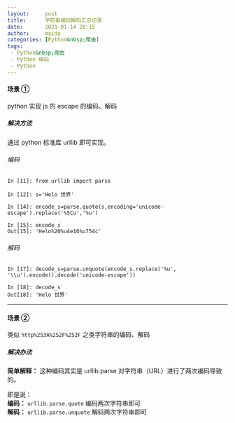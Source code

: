 ```yaml
---
layout:     post
title:      字符串编码解码汇总记录
date:       2021-01-14 20:15
author:     maida
categories: [Python&nbsp;爬虫]
tags:
 - Python&nbsp;爬虫
 - Python 编码
 - Python
---
```



#### 场景 ①

python 实现 js 的 escape 的编码、解码

##### 解决方法
通过 python 标准库 urllib 即可实现。

###### 编码
```text
In [11]: from urllib import parse

In [12]: s='Helo 世界'

In [14]: encode_s=parse.quote(s,encoding='unicode-escape').replace('%5Cu','%u')

In [15]: encode_s
Out[15]: 'Helo%20%u4e16%u754c'
```

###### 解码
```text
In [17]: decode_s=parse.unquote(encode_s.replace('%u', '\\u').encode().decode('unicode-escape'))

In [18]: decode_s
Out[18]: 'Helo 世界'
```

---

#### 场景 ②

类似 `http%253A%252F%252F` 之类字符串的编码、解码

##### 解决办法
**简单解释：** 这种编码其实是 urllib.parse 对字符串（URL）进行了两次编码导致的。  

即是说：  
**编码：** `urllib.parse.quote` 编码两次字符串即可  
**解码：** `urllib.parse.unquote` 解码两次字符串即可 
